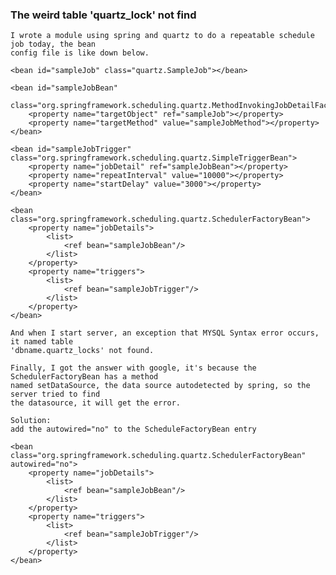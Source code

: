 ### The weird table 'quartz_lock' not find

	I wrote a module using spring and quartz to do a repeatable schedule job today, the bean
	config file is like down below.

	<bean id="sampleJob" class="quartz.SampleJob"></bean>
    
    <bean id="sampleJobBean" 
        class="org.springframework.scheduling.quartz.MethodInvokingJobDetailFactoryBean">
        <property name="targetObject" ref="sampleJob"></property>        
        <property name="targetMethod" value="sampleJobMethod"></property>
    </bean>
    
    <bean id="sampleJobTrigger" class="org.springframework.scheduling.quartz.SimpleTriggerBean">
        <property name="jobDetail" ref="sampleJobBean"></property>
        <property name="repeatInterval" value="10000"></property>
        <property name="startDelay" value="3000"></property>
    </bean>
    
    <bean class="org.springframework.scheduling.quartz.SchedulerFactoryBean">
        <property name="jobDetails">
            <list>
                <ref bean="sampleJobBean"/>
            </list>
        </property>
        <property name="triggers">
            <list>
                <ref bean="sampleJobTrigger"/>
            </list>
        </property>
    </bean>

	And when I start server, an exception that MYSQL Syntax error occurs, it named table
	'dbname.quartz_locks' not found.

	Finally, I got the answer with google, it's because the SchedulerFactoryBean has a method
	named setDataSource, the data source autodetected by spring, so the server tried to find
	the datasource, it will get the error.

	Solution:
	add the autowired="no" to the ScheduleFactoryBean entry

	<bean class="org.springframework.scheduling.quartz.SchedulerFactoryBean" autowired="no">
	    <property name="jobDetails">
	        <list>
	            <ref bean="sampleJobBean"/>
	        </list>
	    </property>
	    <property name="triggers">
	        <list>
	            <ref bean="sampleJobTrigger"/>
	        </list>
	    </property>
	</bean>